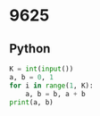 # 9625

## Python

```python
K = int(input())
a, b = 0, 1
for i in range(1, K):
    a, b = b, a + b
print(a, b)

```
